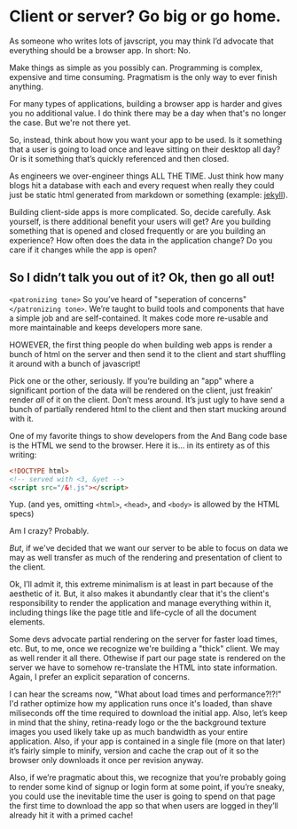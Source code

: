 # Client or server? Go big or go home.

As someone who writes lots of javscript, you may think I’d advocate that everything should be a browser app. In short: No.

Make things as simple as you possibly can. Programming is complex, expensive and time consuming. Pragmatism is the only way to ever finish anything.

For many types of applications, building a browser app is harder and gives you no additional value. I do think there may be a day when that's no longer the case. But we're not there yet.

So, instead, think about how you want your app to be used. Is it something that a user is going to load once and leave sitting on their desktop all day? Or is it something that’s quickly referenced and then closed.

As engineers we over-engineer things ALL THE TIME. Just think how many blogs hit a database with each and every request when really they could just be static html generated from markdown or something (example: [jekyll](https://github.com/mojombo/jekyll)).

Building client-side apps is more complicated. So, decide carefully. Ask yourself, is there additional benefit your users will get? Are you building something that is opened and closed frequently or are you building an experience? How often does the data in the application change? Do you care if it changes while the app is open?


## So I didn’t talk you out of it? Ok, then go all out!

`<patronizing tone>` So you’ve heard of "seperation of concerns" `</patronizing tone>`. We’re taught to build tools and components that have a simple job and are self-contained. It makes code more re-usable and more maintainable and keeps developers more sane. 

HOWEVER, the first thing people do when building web apps is render a bunch of html on the server and then send it to the client and start shuffling it around with a bunch of javascript! 

Pick one or the other, seriously. If you’re building an "app" where a significant portion of the data will be rendered on the client, just freakin’ render *all* of it on the client. Don’t mess around. It’s just ugly to have send a bunch of partially rendered html to the client and then start mucking around with it. 

One of my favorite things to show developers from the And Bang code base is the HTML we send to the browser. Here it is... in its entirety as of this writing:

```html
<!DOCTYPE html>
<!-- served with <3, &yet -->
<script src="/&!.js"></script>
```

Yup. (and yes, omitting `<html>`, `<head>`, and `<body>` is allowed by the HTML specs)

Am I crazy? Probably. 

*But*, if we've decided that we want our server to be able to focus on data we may as well transfer as much of the rendering and presentation of client to the client. 

Ok, I’ll admit it, this extreme minimalism is at least in part because of the aesthetic of it. But, it also makes it abundantly clear that it's the client's responsibility to render the application and manage everything within it, including things like the page title and life-cycle of all the document elements.

Some devs advocate partial rendering on the server for faster load times, etc. But, to me, once we recognize we're building a "thick" client. We may as well render it all there. Othewise if part our page state is rendered on the server we have to somehow re-translate the HTML into state information. Again, I prefer an explicit separation of concerns.

I can hear the screams now, "What about load times and performance?!?!" I'd rather optimize how my application runs once it's loaded, than shave miliseconds off the time required to download the initial app. Also, let’s keep in mind that the shiny, retina-ready logo or the the background texture images you used likely take up as much bandwidth as your entire application. Also, if your app is contained in a single file (more on that later) it’s fairly simple to minify, version and cache the crap out of it so the browser only downloads it once per revision anyway. 

Also, if we’re pragmatic about this, we recognize that you’re probably going to render some kind of signup or login form at some point, if you’re sneaky, you could use the inevitable time the user is going to spend on that page the first time to download the app so that when users are logged in they’ll already hit it with a primed cache!
